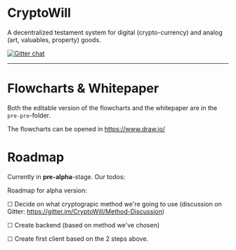 # CryptoWill

A decentralized testament system for digital (crypto-currency) and analog (art, valuables, property) goods.

[![Gitter chat](https://badges.gitter.im/CryptoWill/gitter.png)](https://gitter.im/CryptoWill/gitter)

--------------------------------------------------------------------------------

# Flowcharts & Whitepaper

Both the editable version of the flowcharts and the whitepaper are in the `pre-pro`-folder.

The flowcharts can be opened in <https://www.draw.io/>

# Roadmap

Currently in **pre-alpha**-stage. Our todos:

Roadmap for alpha version:

☐ Decide on what cryptograpic method we're going to use (discussion on Gitter: <https://gitter.im/CryptoWill/Method-Discussion>)

☐ Create backend (based on method we've chosen)

☐ Create first client based on the 2 steps above.
